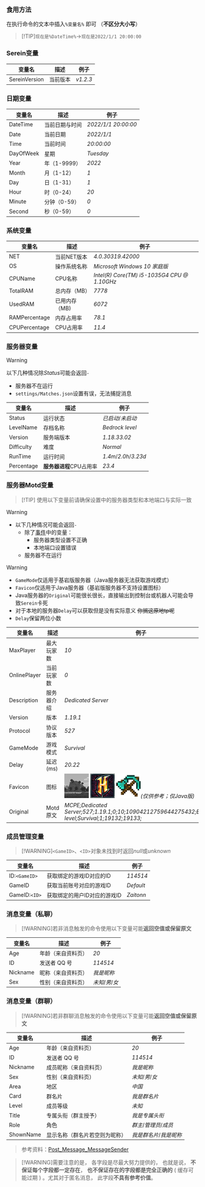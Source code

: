 ### 食用方法

在执行命令的文本中插入`%变量名%` 即可 （**不区分大小写**）
>[!TIP]`现在是%DateTime%`→`现在是2022/1/1 20:00:00`

### Serein变量

| 变量名        | 描述     | 例子     |
| ------------- | -------- | -------- |
| SereinVersion | 当前版本 | *v1.2.3* |

### 日期变量

| 变量名    | 描述           | 例子                |
| --------- | -------------- | ------------------- |
| DateTime  | 当前日期与时间 | *2022/1/1 20:00:00* |
| Date      | 当前日期       | *2022/1/1*          |
| Time      | 当前时间       | *20:00:00*          |
| DayOfWeek | 星期           | *Tuesday*           |
| Year      | 年（1-9999）   | *2022*              |
| Month     | 月（1-12）     | *1*                 |
| Day       | 日（1-31）     | *1*                 |
| Hour      | 时（0-24）     | *20*                |
| Minute    | 分钟（0-59）   | *0*                 |
| Second    | 秒（0-59）     | *0*                 |

### 系统变量

| 变量名        | 描述          | 例子                                        |
| ------------- | ------------- | ------------------------------------------- |
| NET           | 当前NET版本   | *4.0.30319.42000*                           |
| OS            | 操作系统名称  | *Microsoft Windows 10 家庭版*               |
| CPUName       | CPU名称       | *Intel(R) Core(TM) i5-1035G4 CPU @ 1.10GHz* |
| TotalRAM      | 总内存（MB）  | *7778*                                      |
| UsedRAM       | 已用内存（MB) | *6072*                                      |
| RAMPercentage | 内存占用率    | *78.1*                                      |
| CPUPercentage | CPU占用率     | *11.4*                                      |

### 服务器变量

>[!WARNING]
>以下几种情况除*Status*可能会返回`-`  
>
> - 服务器不在运行
> - `settings/Matches.json`设置有误，无法捕捉消息

| 变量名     | 描述                    | 例子                  |
| ---------- | ----------------------- | --------------------- |
| Status     | 运行状态                | *已启动*/*未启动*     |
| LevelName  | 存档名称                | *Bedrock level*       |
| Version    | 服务端版本              | *1.18.33.02*          |
| Difficulty | 难度                    | *Normal*              |
| RunTime    | 运行时间                | *1.4m*/*2.0h*/*3.23d* |
| Percentage | **服务器进程**CPU占用率 | *23.4*                |

### 服务器Motd变量

>[!TIP] 使用以下变量前请确保设置中的服务器类型和本地端口与实际一致

>[!WARNING]
>
> - 以下几种情况可能会返回`-`
>   - 除了[事件](Event.md)中的变量：
>     - 服务器类型设置不正确
>     - 本地端口设置错误
>   - 服务器不在运行

>[!WARNING]
>
> - `GameMode`仅适用于基岩版服务器（Java服务器无法获取游戏模式）
> - `Favicon`仅适用于Java服务器（基岩版服务器不支持设置图标）
> - Java服务器的`Original`可能很长很长，直接输出到控制台或机器人可能会导致`Serein`卡死
> - 对于本地的服务器`Delay`可以获取但是没有实际意义 ~~你搁这原地tp呢~~
> - `Delay`保留两位小数

| 变量名       | 描述       | 例子                                                                                                                                                        |
| ------------ | ---------- | ----------------------------------------------------------------------------------------------------------------------------------------------------------- |
| MaxPlayer    | 最大玩家数 | *10*                                                                                                                                                        |
| OnlinePlayer | 当前玩家数 | *0*                                                                                                                                                         |
| Description  | 服务器介绍 | *Dedicated Server*                                                                                                                                          |
| Version      | 版本       | *1.19.1*                                                                                                                                                    |
| Protocol     | 协议版本   | *527*                                                                                                                                                       |
| GameMode     | 游戏模式   | *Survival*                                                                                                                                                  |
| Delay        | 延迟(ms)   | *20.22*                                                                                                                                                     |
| Favicon      | 图标       | ![favicon.png](../imgs/favicon.png) ![favicon_hypixel.png](../imgs/favicon_hypixel.png) ![favicon_mcol.png](../imgs/favicon_mcol.png)*(仅供参考；仅Java版)* |
| Original     | Motd原文   | *MCPE;Dedicated Server;527;1.19.1;0;10;10904212759644275432;Bedrock level;Survival;1;19132;19133;*                                                          |

### 成员管理变量

>[!WARNING]`<GameID>`、`<ID>`对象未找到时返回*null*或*unknown*

| 变量名        | 描述                         | 例子      |
| ------------- | ---------------------------- | --------- |
| ID:`<GameID>` | 获取绑定的游戏ID对应的ID     | *114514*  |
| GameID        | 获取当前账号对应的游戏ID     | *Default* |
| GameID:`<ID>` | 获取绑定的用户ID对应的游戏ID | *Zaitonn* |

### 消息变量（私聊）

>[!WARNING]若非消息触发的命令使用以下变量可能**返回空值或保留原文**

| 变量名   | 描述               | 例子             |
| -------- | ------------------ | ---------------- |
| Age      | 年龄（来自资料页） | *20*             |
| ID       | 发送者 QQ 号       | *114514*         |
| Nickname | 昵称（来自资料页） | *我是昵称*       |
| Sex      | 性别（来自资料页） | *未知*/*男*/*女* |

### 消息变量（群聊）

>[!WARNING]若非群聊消息触发的命令使用以下变量可能**返回空值或保留原文**

| 变量名    | 描述                           | 例子                    |
| --------- | ------------------------------ | ----------------------- |
| Age       | 年龄（来自资料页）             | *20*                    |
| ID        | 发送者 QQ 号                   | *114514*                |
| Nickname  | 成员昵称（来自资料页）         | *我是昵称*              |
| Sex       | 性别（来自资料页）             | *未知*/*男*/*女*        |
| Area      | 地区                           | *中国*                  |
| Card      | 群名片                         | *我是群名片*            |
| Level     | 成员等级                       | *未知*                  |
| Title     | 专属头衔（群主授予）           | *我是专属头衔*          |
| Role      | 角色                           | *群主*/*管理员*/*成员*  |
| ShownName | 显示名称（群名片若空则为昵称） | *我是群名片*/*我是昵称* |

>参考资料：[Post_Message_MessageSender](https://docs.go-cqhttp.org/reference/data_struct.html#post-message-messagesender)

>[!WARNING]需要注意的是， 各字段是尽最大努力提供的， 也就是说， **不保证每个字段都一定存在**， **也不保证存在的字段都是完全正确的** ( 缓存可能过期 ) 。尤其对于匿名消息， 此字段**不具有参考价值**。
